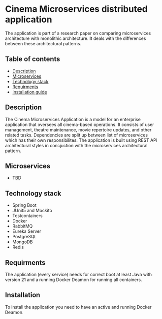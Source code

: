 # Cinema Microservices distributed application

The application is part of a research paper on comparing microservices architecture with monolithic architecture. It deals with the differences between these architectural patterns.

## Table of contents
* [Description](#description)
* [Microservices](#microservices)
* [Technology stack](#technology-stack)
* [Requirments](#requirments)
* [Installation guide](#installation)

## Description
The Cinema Microservices Application is a model for an enterprise application that oversees all cinema-based operations. It consists of user management, theatre maintenance, movie repertoire updates, and other related tasks. Dependencies are split up between list of microservices which has their own responsibilites. The application is built using REST API architectural styles in concjuction with the microservices architectural pattern.

## Microservices
* TBD

## Technology stack
* Spring Boot
* JUnit5 and Mockito
* Testcontainers
* Docker
* RabbitMQ
* Eureka Server
* PostgreSQL
* MongoDB
* Redis

## Requirments
The application (every service) needs for correct boot at least Java with version 21 and a running Docker Deamon for running all containers.

## Installation
To install the application you need to have an active and running Docker Deamon.

